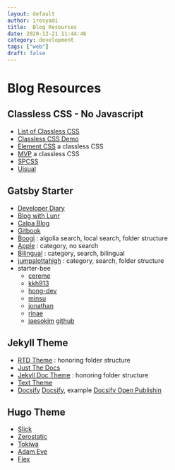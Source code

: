 ```yaml
---
layout: default
author: irosyadi
title:  Blog Resources
date: 2020-12-21 11:44:46
category: development
tags: ["web"]
draft: false
---
```


# Blog Resources

## Classless CSS - No Javascript
- [List of Classless CSS](https://github.com/dbohdan/classless-css)
- [Classless CSS Demo](https://dohliam.github.io/dropin-minimal-css/)
- [Element CSS](https://elementcss.neocities.org/) a classless CSS
- [MVP](https://andybrewer.github.io/mvp/) a classless CSS
- [SPCSS](https://github.com/susam/spcss)
- [Uisual](https://github.com/uisual/freebies)

## Gatsby Starter
- [Developer Diary](https://www.gatsbyjs.com/starters/willjw3/gatsby-starter-developer-diary)
- [Blog with Lunr](https://www.gatsbyjs.com/starters/lukewhitehouse/gatsby-starter-blog-with-lunr)
- [Calpa Blog](https://www.gatsbyjs.com/starters/calpa/gatsby-starter-calpa-blog)
- [Gitbook](https://www.gatsbyjs.com/starters/hasura/gatsby-gitbook-starter)
- [Boogi](https://www.gatsbyjs.com/starters/filipowm/boogi) : algolia search, local search, folder structure
- [Apple](https://github.com/sungik-choi/gatsby-starter-apple) : category, no search
- [Bilingual](https://gatsbyjs-blog-template.netlify.app/en/) : category, search, bilingual
- [jumpalottahigh](https://gatsby-starter-blog-jumpalottahigh.netlify.app/) : category, search, folder structure
- starter-bee
    - [cereme](https://github.com/cereme/cereme.github.io)
    - [kkh913](https://kkh913.github.io/)
    - [hong-dev](https://hong-dev.github.io/)
    - [minsu](https://alstn2468.github.io/)
    - [jonathan](https://www.learningsomethingnew.com/)
    - [rinae](https://rinae.dev/)
    - [jaesokim](https://jaeseokim.github.io/) [github](https://github.com/JaeSeoKim/jaeseokim.github.io)

## Jekyll Theme
- [RTD Theme](https://github.com/rundocs/jekyll-rtd-theme) : honoring folder structure
- [Just The Docs](https://github.com/pmarsceill/just-the-docs)
- [Jekyll Doc Theme](https://github.com/aksakalli/jekyll-doc-theme) : honoring folder structure
- [Text Theme](https://tianqi.name/jekyll-TeXt-theme/)
- [Docsify](https://michaelcurrin.github.io/docsify-js-template/#/) [Docsify](https://docsify.js.org/#/), example [Docsify Open Publishin](https://github.com/hibbitts-design/docsify-open-publishing-starter-kit)

## Hugo Theme
- [Slick](https://themes.gohugo.io/slick/)
- [Zerostatic](https://github.com/zerostaticthemes/hugo-whisper-theme)
- [Tokiwa](https://github.com/heyeshuang/hugo-theme-tokiwa)
- [Adam Eve](https://github.com/blankoworld/hugo_theme_adam_eve/blob/master/exampleSite/content/design/materials.md)
- [Flex](https://github.com/scivision/hugo-flex-example/blob/master/README.md)
